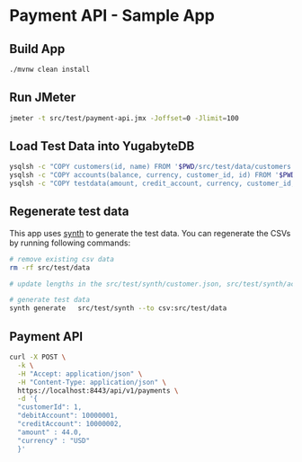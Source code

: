 # Payment API - Sample App


## Build App

```bash
./mvnw clean install
```

## Run JMeter

```bash
jmeter -t src/test/payment-api.jmx -Joffset=0 -Jlimit=100
```
## Load Test Data into YugabyteDB

```bash
ysqlsh -c "COPY customers(id, name) FROM '$PWD/src/test/data/customers.csv' WITH (FORMAT 'csv',  HEADER true);"
ysqlsh -c "COPY accounts(balance, currency, customer_id, id) FROM '$PWD/src/test/data/accounts.csv' WITH (FORMAT 'csv', HEADER true);"
ysqlsh -c "COPY testdata(amount, credit_account, currency, customer_id, debit_account,id) FROM '$PWD/src/test/data/testdata.csv' WITH (FORMAT 'csv', HEADER true);"
```

## Regenerate test data
This app uses [synth](https://www.getsynth.com/) to generate the test data. You can regenerate the CSVs by running following commands:

```bash
# remove existing csv data
rm -rf src/test/data

# update lengths in the src/test/synth/customer.json, src/test/synth/accounts.json and src/test/synth/testdata.json

# generate test data
synth generate   src/test/synth --to csv:src/test/data
```


## Payment API

```bash
curl -X POST \
  -k \
  -H "Accept: application/json" \
  -H "Content-Type: application/json" \
  https://localhost:8443/api/v1/payments \
  -d '{
  "customerId": 1,
  "debitAccount": 10000001,
  "creditAccount": 10000002,
  "amount" : 44.0,
  "currency" : "USD"
  }'

```

